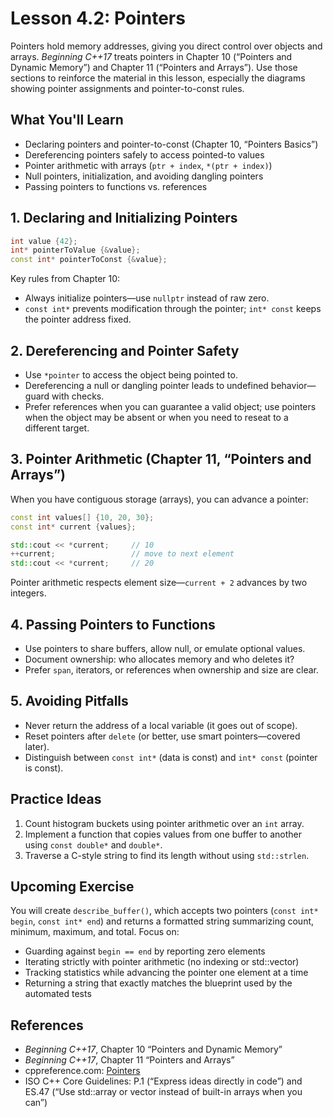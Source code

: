 # Lesson 4.2: Pointers

Pointers hold memory addresses, giving you direct control over objects and arrays. *Beginning C++17* treats pointers in Chapter 10 (“Pointers and Dynamic Memory”) and Chapter 11 (“Pointers and Arrays”). Use those sections to reinforce the material in this lesson, especially the diagrams showing pointer assignments and pointer-to-const rules.

## What You'll Learn

- Declaring pointers and pointer-to-const (Chapter 10, “Pointers Basics”)
- Dereferencing pointers safely to access pointed-to values
- Pointer arithmetic with arrays (`ptr + index`, `*(ptr + index)`)
- Null pointers, initialization, and avoiding dangling pointers
- Passing pointers to functions vs. references

## 1. Declaring and Initializing Pointers

```cpp
int value {42};
int* pointerToValue {&value};
const int* pointerToConst {&value};
```

Key rules from Chapter 10:

- Always initialize pointers—use `nullptr` instead of raw zero.
- `const int*` prevents modification through the pointer; `int* const` keeps the pointer address fixed.

## 2. Dereferencing and Pointer Safety

- Use `*pointer` to access the object being pointed to.
- Dereferencing a null or dangling pointer leads to undefined behavior—guard with checks.
- Prefer references when you can guarantee a valid object; use pointers when the object may be absent or when you need to reseat to a different target.

## 3. Pointer Arithmetic (Chapter 11, “Pointers and Arrays”)

When you have contiguous storage (arrays), you can advance a pointer:

```cpp
const int values[] {10, 20, 30};
const int* current {values};

std::cout << *current;     // 10
++current;                 // move to next element
std::cout << *current;     // 20
```

Pointer arithmetic respects element size—`current + 2` advances by two integers.

## 4. Passing Pointers to Functions

- Use pointers to share buffers, allow null, or emulate optional values.
- Document ownership: who allocates memory and who deletes it?
- Prefer `span`, iterators, or references when ownership and size are clear.

## 5. Avoiding Pitfalls

- Never return the address of a local variable (it goes out of scope).
- Reset pointers after `delete` (or better, use smart pointers—covered later).
- Distinguish between `const int*` (data is const) and `int* const` (pointer is const).

## Practice Ideas

1. Count histogram buckets using pointer arithmetic over an `int` array.
2. Implement a function that copies values from one buffer to another using `const double*` and `double*`.
3. Traverse a C-style string to find its length without using `std::strlen`.

## Upcoming Exercise

You will create `describe_buffer()`, which accepts two pointers (`const int* begin`, `const int* end`) and returns a formatted string summarizing count, minimum, maximum, and total. Focus on:

- Guarding against `begin == end` by reporting zero elements
- Iterating strictly with pointer arithmetic (no indexing or std::vector)
- Tracking statistics while advancing the pointer one element at a time
- Returning a string that exactly matches the blueprint used by the automated tests

## References

- *Beginning C++17*, Chapter 10 “Pointers and Dynamic Memory”
- *Beginning C++17*, Chapter 11 “Pointers and Arrays”
- cppreference.com: [Pointers](https://en.cppreference.com/w/cpp/language/pointer)
- ISO C++ Core Guidelines: P.1 (“Express ideas directly in code”) and ES.47 (“Use std::array or vector instead of built-in arrays when you can”)
